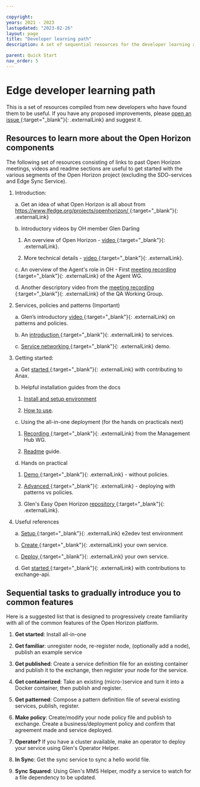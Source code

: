 ```yaml
---

copyright:
years: 2021 - 2023
lastupdated: "2023-02-26"
layout: page
title: "Developer learning path"
description: A set of sequential resources for the developer learning about Open Horizon

parent: Quick Start
nav_order: 5
---
```


# Edge developer learning path

This is a set of resources compiled from new developers who have found them to be useful.  If you have any proposed improvements, please [open an issue ](https://github.com/open-horizon/open-horizon.github.io/issues/new){:target="_blank"}{: .externalLink} and suggest it.

## Resources to learn more about the Open Horizon components

The following set of resources consisting of links to past Open Horizon meetings, videos and readme sections are useful to get started with the various segments of the Open Horizon project (excluding the SDO-services and Edge Sync Service).

1. Introduction:

   a. Get an idea of what Open Horizon is all about from [https://www.lfedge.org/projects/openhorizon/ ](https://www.lfedge.org/projects/openhorizon/){:target="_blank"}{: .externalLink}

   b. Introductory videos by OH member Glen Darling

      1. An overview of Open Horizon - [video ](https://www.youtube.com/watch?v=g59RTLV22fw&list=PLgohd895XSUddtseFy4HxCqTqqlYfW8Ix&index=2){:target="_blank"}{: .externalLink}.

      2. More technical details - [video ](https://www.youtube.com/watch?v=WyZaKiI4wLE&list=PLgohd895XSUddtseFy4HxCqTqqlYfW8Ix&index=7){:target="_blank"}{: .externalLink}.

   c. An overview of the Agent's role in OH - First [meeting recording ](https://zoom.us/rec/share/tPFREb__zGpObc-V10GPVPA6IKT7eaa81iUbrPcOz0nRkgZlvoon4BvQjZ_73kqH?startTime=1595863993000){:target="_blank"}{: .externalLink} of the Agent WG.

   d. Another descriptory video from the [meeting recording ](https://zoom.us/rec/play/87yiQniSZ0VtHPh6Roz_HLyfOGcDV6Cpx2nosQhR4Z9Ed52JlGB3bxYBbAVYwDzZpWJxu-UfaToBTab8.85GZKncg_KFrO0uP?continueMode=true&_x_zm_rtaid=oC4Wb8hjTtCHn49H1M6i9g.1613742221653.b2e466b17a6979e0fba21e9209e5acfc&_x_zm_rhtaid=626){:target="_blank"}{: .externalLink} of the QA Working Group.

2. Services, policies and patterns (Important)

   a. Glen’s introductory [video ](https://www.youtube.com/watch?v=alcHKc3Upbk&list=PLgohd895XSUddtseFy4HxCqTqqlYfW8Ix&index=4){:target="_blank"}{: .externalLink} on patterns and policies.

   b. An [introduction ](https://zoom.us/rec/share/6eheFpXwq3JLYo3duXDBf7wDLp-5T6a82nRN-vRfzUuBm-ELkKqZmz1kthR-uAAf?startTime=1598282577000){:target="_blank"}{: .externalLink} to services.

   c. [Service networking ](https://www.youtube.com/watch?v=jUeMvr87jz8&list=PLgohd895XSUddtseFy4HxCqTqqlYfW8Ix&index=8){:target="_blank"}{: .externalLink} demo.

3. Getting started:

   a. Get [started ](https://zoom.us/rec/play/uJV_dOqhp2g3TNLGswSDAqMvW47uffmsgylM8_AMzE_hWngLYACmbrEQYbR6DRGSdV9GsMJms2rXWT5P){:target="_blank"}{: .externalLink} with contributing to Anax.

   b. Helpful installation guides from the docs

      1. [Install and setup environment](../../common-requests/install.md)

      2. [How to use](../../common-requests/use.md).

   c. Using the all-in-one deployment (for the hands on practicals next)

      1. [Recording ](https://zoom.us/rec/play/IlrDE_zkKkCcjYrqNp5RSo1-Up2EcIrkTlMndE3BtjtPK8GvZ8FGD3914gZGjZMRp4rltFFrslaEo5Xq.0QGVy6YtQRaZTZ55?startTime=1598534658000&_x_zm_rtaid=oC4Wb8hjTtCHn49H1M6i9g.1613742221653.b2e466b17a6979e0fba21e9209e5acfc&_x_zm_rhtaid=626){:target="_blank"}{: .externalLink} from the Management Hub WG.

      2. [Readme](/docs/mgmt-hub/docs/) guide.

   d. Hands on practical

      1. [Demo ](https://www.youtube.com/watch?v=Fk9zJyExELU&list=PLgohd895XSUddtseFy4HxCqTqqlYfW8Ix&index=3){:target="_blank"}{: .externalLink} - without policies.

      2. [Advanced ](https://www.youtube.com/watch?v=vgUuOIefamA&list=PLgohd895XSUddtseFy4HxCqTqqlYfW8Ix&index=5){:target="_blank"}{: .externalLink} - deploying with patterns vs policies.

      3. Glen's Easy Open Horizon [repository ](https://github.com/TheMosquito/easy-open-horizon){:target="_blank"}{: .externalLink}.

4. Useful references

   a. [Setup ](https://github.com/open-horizon/anax/tree/master/test){:target="_blank"}{: .externalLink} e2edev test environment

   b. [Create ](https://github.com/open-horizon/examples/blob/master/edge/services/helloworld/CreateService.md){:target="_blank"}{: .externalLink} your own service.

   c. [Deploy ](https://github.com/open-horizon/examples/tree/master/edge/services/helloworld){:target="_blank"}{: .externalLink} your own service.

   d. Get [started ](https://github.com/open-horizon/exchange-api/blob/master/README.md){:target="_blank"}{: .externalLink} with contributions to exchange-api.

## Sequential tasks to gradually introduce you to common features

Here is a suggested list that is designed to progressively create familiarity with all of the common features of the Open Horizon platform.

1. **Get started**: Install all-in-one

2. **Get familiar**: unregister node, re-register node, (optionally add a node), publish an example service

3. **Get published**: Create a service definition file for an existing container and publish it to the exchange, then register your node for the service.

4. **Get containerized**: Take an existing (micro-)service and turn it into a Docker container, then publish and register.

5. **Get patterned**: Compose a pattern definition file of several existing services, publish, register.

6. **Make policy**: Create/modify your node policy file and publish to exchange.  Create a business/deployment policy and confirm that agreement made and service deployed.

7. **Operator?**  If you have a cluster available, make an operator to deploy your service using Glen's Operator Helper.

8. **In Sync**: Get the sync service to sync a hello world file.

9. **Sync Squared**: Using Glen's MMS Helper, modify a service to watch for a file dependency to be updated.
